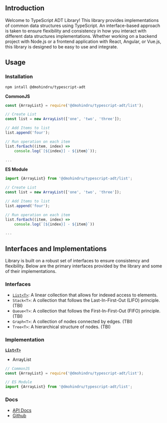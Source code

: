 ## Introduction
Welcome to TypeScript ADT Library! 
This library provides implementations of common data structures using TypeScript. 
An interface-based approach is taken to ensure flexibility and consistency in how you interact with different data structures implementations. 
Whether working on a backend project with Node.js or a frontend application with React, Angular, or Vue.js, this library is designed to be easy to use and integrate.

## Usage

### Installation
```shell
npm intall @dmohindru/typescript-adt
```

**CommonJS**
```javascript
const {ArrayList} = require('@dmohindru/typescript-adt/list');

// Create List
const list = new ArrayList(['one', 'two', 'three']);

// Add Items to list
list.append('four');

// Run operation on each item
list.forEach((item, index) =>
    console.log(`[${index}] - ${item}`));

...
```

**ES Module**
```javascript
import {ArrayList} from '@dmohindru/typescript-adt/list';

// Create List
const list = new ArrayList(['one', 'two', 'three']);

// Add Items to list
list.append('four');

// Run operation on each item
list.forEach((item, index) =>
    console.log(`[${index}] - ${item}`))

...
```

## Interfaces and Implementations
Library is built on a robust set of interfaces to ensure consistency and flexibility. Below are the primary interfaces provided by the library and some of their implementations.

### Interfaces
- [`List<T>`](./docs/modules/list.html): A linear collection that allows for indexed access to elements.
- `Stack<T>`: A collection that follows the Last-In-First-Out (LIFO) principle. (TBI)
- `Queue<T>`: A collection that follows the First-In-First-Out (FIFO) principle. (TBI)
- `Graph<T>`: A collection of nodes connected by edges. (TBI)
- `Tree<T>`: A hierarchical structure of nodes. (TBI)

### Implementation
**[`List<T>`](./docs/modules/list.html)**
- ArrayList

```javascript
// CommonJS
const {ArrayList} = require('@dmohindru/typescript-adt/list');

// ES Module
import {ArrayList} from '@dmohindru/typescript-adt/list';
```

### Docs

- [API Docs](./docs/index.html)
- [Github](https://github.com/dmohindru/typescript-adt)
 